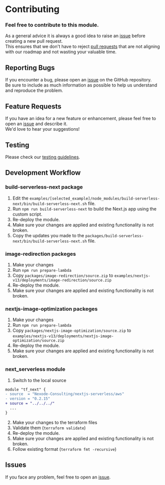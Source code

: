 # Contributing

### Feel free to contribute to this module.

As a general advice it is always a good idea to raise an [issue](https://github.com/Nexode-Consulting/terraform-aws-nextjs-serverless/issues) before creating a new pull request.
<br>
This ensures that we don't have to reject [pull requests](https://github.com/Nexode-Consulting/terraform-aws-nextjs-serverless/pulls) that are not aligning with our roadmap and not wasting your valuable time.

## Reporting Bugs

If you encounter a bug, please open an [issue](https://github.com/Nexode-Consulting/terraform-aws-nextjs-serverless/issues) on the GitHub repository.
<br>
Be sure to include as much information as possible to help us understand and reproduce the problem.

## Feature Requests

If you have an idea for a new feature or enhancement, please feel free to open an [issue](https://github.com/Nexode-Consulting/terraform-aws-nextjs-serverless/issues) and describe it.
<br>
We'd love to hear your suggestions!


## Testing

Please check our [testing guidelines](https://github.com/Nexode-Consulting/terraform-aws-nextjs-serverless/blob/main/tests).


## Development Workflow


### build-serverless-next package

1. Edit the `examples/[selected_example]/node_modules/build-serverless-next/bin/build-serverless-next.sh` file.
2. Run `npm run build-serverless-next` to build the Next.js app using the custom script.
3. Re-deploy the module.
4. Make sure your changes are applied and existing functionality is not broken.
5. Copy the updates you made to the `packages/build-serverless-next/bin/build-serverless-next.sh` file.


### image-redirection packeges

1. Make your changes
2. Run `npm run prepare-lambda`
3. Copy `packages/image-redirection/source.zip` to `examples/nextjs-v13/deployments/image-redirection/source.zip`
3. Re-deploy the module.
4. Make sure your changes are applied and existing functionality is not broken.


### nextjs-image-optimization packeges

1. Make your changes
2. Run `npm run prepare-lambda`
3. Copy `packages/nextjs-image-optimization/source.zip` to `examples/nextjs-v13/deployments/nextjs-image-optimization/source.zip`
3. Re-deploy the module.
4. Make sure your changes are applied and existing functionality is not broken.


### next_serverless module

1. Switch to the local source
```diff
module "tf_next" {
- source  = "Nexode-Consulting/nextjs-serverless/aws"
- version = "0.2.15"
+ source = "../../../"
  ...
}
```
2. Make your changes to the terraform files
3. Validate them (`terraform validate`)
4. Re-deploy the module.
5. Make sure your changes are applied and existing functionality is not broken.
6. Follow existing format (`terraform fmt -recursive`)


## Issues

If you face any problem, feel free to  open an [issue](https://github.com/Nexode-Consulting/terraform-aws-nextjs-serverless/issues). 
